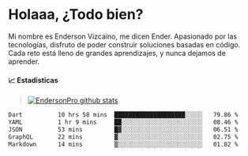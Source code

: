 
# Holaaa, ¿Todo bien?

Mi nombre es Enderson Vizcaíno, me dicen Ender. Apasionado por las tecnologías, disfruto de poder construir soluciones basadas en código. Cada reto está lleno de grandes aprendizajes, y nunca dejamos de aprender. 

#### :chart_with_upwards_trend: Estadisticas
> [![EndersonPro github stats](https://github-readme-stats.vercel.app/api?username=endersonpro&theme=vue-dark&show_icons=true)](https://github.com/anuraghazra/github-readme-stats) 


<!--START_SECTION:waka-->

```txt
Dart          10 hrs 58 mins  ████████████████████░░░░░   79.86 %
YAML          1 hr 9 mins     ██░░░░░░░░░░░░░░░░░░░░░░░   08.46 %
JSON          53 mins         █▓░░░░░░░░░░░░░░░░░░░░░░░   06.51 %
GraphQL       22 mins         ▓░░░░░░░░░░░░░░░░░░░░░░░░   02.75 %
Markdown      14 mins         ▒░░░░░░░░░░░░░░░░░░░░░░░░   01.82 %
```

<!--END_SECTION:waka-->

[website]: https://endersonpro.github.io/portfolio/
[twitter]: https://twitter.com/endersonj_
[youtube]: https://youtube.com/ByEnderson
[instagram]: https://instagram.com/endersonvizc
[linkedin]: https://www.linkedin.com/in/enderson-vizcaino-2aa927175/
